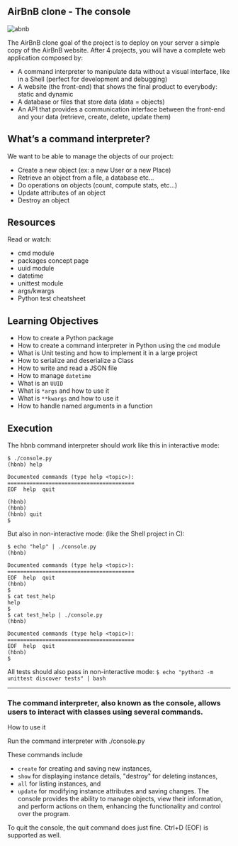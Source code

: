 ## AirBnB clone - The console




![abnb](https://github.com/binbashz/holbertonschool-AirBnB_clone/assets/124454895/de1041e6-7c3d-41bb-8e5a-1c4272dc9c42)

The AirBnB clone goal of the project is to deploy on your server a simple copy of the AirBnB website. After 4 projects, you will have a complete web application composed by:

* A command interpreter to manipulate data without a visual interface, like in a Shell (perfect for development and debugging)
* A website (the front-end) that shows the final product to everybody: static and dynamic
* A database or files that store data (data = objects)
* An API that provides a communication interface between the front-end and your data (retrieve, create, delete, update them)




## What’s a command interpreter?

We want to be able to manage the objects of our project:

-   Create a new object (ex: a new User or a new Place)
-   Retrieve an object from a file, a database etc…
-   Do operations on objects (count, compute stats, etc…)
-   Update attributes of an object
-   Destroy an object

## [](https://github.com/AngeiraT/holbertonschool-AirBnB_clone#resources)Resources

Read or watch:

-   cmd module
-   packages concept page
-   uuid module
-   datetime
-   unittest module
-   args/kwargs
-   Python test cheatsheet

## [](https://github.com/AngeiraT/holbertonschool-AirBnB_clone#learning-objectives)Learning Objectives

-   How to create a Python package
-   How to create a command interpreter in Python using the `cmd` module
-   What is Unit testing and how to implement it in a large project
-   How to serialize and deserialize a Class
-   How to write and read a JSON file
-   How to manage `datetime`
-   What is an `UUID`
-   What is `*args` and how to use it
-   What is `**kwargs` and how to use it
-   How to handle named arguments in a function

## [](https://github.com/AngeiraT/holbertonschool-AirBnB_clone#execution)Execution

The hbnb command interpreter should work like this in interactive mode:

```
$ ./console.py
(hbnb) help

Documented commands (type help <topic>):
========================================
EOF  help  quit

(hbnb) 
(hbnb) 
(hbnb) quit
$
```

But also in non-interactive mode: (like the Shell project in C):

```
$ echo "help" | ./console.py
(hbnb)

Documented commands (type help <topic>):
========================================
EOF  help  quit
(hbnb) 
$
$ cat test_help
help
$
$ cat test_help | ./console.py
(hbnb)

Documented commands (type help <topic>):
========================================
EOF  help  quit
(hbnb) 
$
```

All tests should also pass in non-interactive mode: `$ echo "python3 -m unittest discover tests" | bash`



--------------------------------------------------------------------------------------------------------

### The command interpreter, also known as the console, allows users to interact with classes using several commands.

How to use it

Run the command interpreter with ./console.py

These commands include 
* `create` for creating and saving new instances, 
* `show` for displaying instance details, "destroy" for deleting instances, 
* `all` for listing instances, and
* `update` for modifying instance attributes and saving changes.
The console provides the ability to manage objects, view their information, and perform actions on them, enhancing the functionality and control over the program.

To quit the console, the quit command does just fine. Ctrl+D (EOF) is supported as well.

